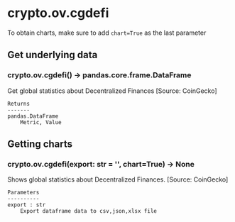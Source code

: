 # crypto.ov.cgdefi

To obtain charts, make sure to add `chart=True` as the last parameter

## Get underlying data 
### crypto.ov.cgdefi() -> pandas.core.frame.DataFrame

Get global statistics about Decentralized Finances [Source: CoinGecko]

    Returns
    -------
    pandas.DataFrame
        Metric, Value

## Getting charts 
### crypto.ov.cgdefi(export: str = '', chart=True) -> None

Shows global statistics about Decentralized Finances. [Source: CoinGecko]

    Parameters
    ----------
    export : str
        Export dataframe data to csv,json,xlsx file
